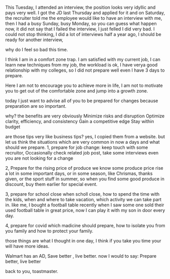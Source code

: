 
This Tuesday, I attended an interview, the position looks very idyllic and pays very well. I got the JD last Thursday and applied for it and on Saturday, the recruiter told me the employee would like to have an interview with me, then I had a busy Sunday, busy Monday, so you can guess what happen now, it did not say that I failed the interview, I just felled   I did very bad.
I could not stop thinking, I did a lot of interviews half a year ago, I should be ready for another interview, 

why do I feel so bad this time.

I think I am in a comfort zone trap. I am satisfied with my current job, I can learn new techniques from my job, the workload is ok, I have verya good relationship with my colleges, so I did not prepare well even I have 3 days to prepare.

Here I am not to encourage you to achieve more in life, I am not to motivate you to get out of the comfortable zone and jump into a growth zone. 

today I just want to advise all of you to be prepared for changes because preparation are so important.

why? the benefits are very obviously
Minimize risks and disruption
Optimize clarity, efficiency, and consistency
Gain a competitive edge
Stay within budget

are those tips very like business tips? yes, I copied them from a website. 
but let us think the situations which are very common in now a days and what should we prepare.
1, prepare for job change: keep touch with some recruitor, Occasionally check related job post, take some interviews even you are not looking for a change

2, Prepare for the rising price of produce 
we know some produce price rise a lot in some important days, or in some season, like Chrismas, thanks given, or the sport stuff in summer, so when you find some good produce in discount, buy them earlier for special event.

3, prepare for school close
when scholl close, how to spend the time with the kids, when and where to take vacation, which activity we can take part in. like me, I bought a football table recently when I saw 
some one sold their used football table in great price, now I can play it with my son in door every day.

4, prepare for covid
 which madicine should prepare, how to isolate you from you family and how to protect your family.

 those things are what I thought in one day, I think if you take you time your will have more ideas.

Walmart has an AD, Save better , live better.
now I would to say:
Prepare better, live better

back to you, toastmaster.






